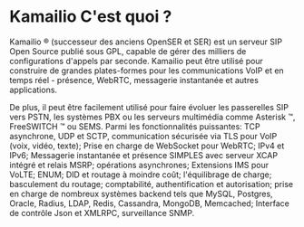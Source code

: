 
# Kamailio C'est quoi ?


Kamailio ® (successeur des anciens OpenSER et SER) est un serveur SIP Open Source publié sous GPL, capable de gérer des milliers de configurations d'appels par seconde. 
Kamailio peut être utilisé pour construire de grandes plates-formes pour les communications VoIP et en temps réel - présence, WebRTC, messagerie instantanée et autres applications. 

De plus, il peut être facilement utilisé pour faire évoluer les passerelles SIP vers PSTN, les systèmes PBX ou les serveurs multimédia comme Asterisk ™, FreeSWITCH ™ ou SEMS.
Parmi les fonctionnalités puissantes: TCP asynchrone, UDP et SCTP, communication sécurisée via TLS pour VoIP (voix, vidéo, texte); Prise en charge de WebSocket pour WebRTC;
IPv4 et IPv6; Messagerie instantanée et présence SIMPLES avec serveur XCAP intégré et relais MSRP; opérations asynchrones; Extensions IMS pour VoLTE; ENUM; DID et routage à moindre coût;
l'équilibrage de charge; basculement du routage; comptabilité, authentification et autorisation; prise en charge de nombreux systèmes backend tels que MySQL, Postgres, Oracle, Radius, LDAP, Redis, Cassandra, MongoDB, Memcached;
Interface de contrôle Json et XMLRPC, surveillance SNMP. 
